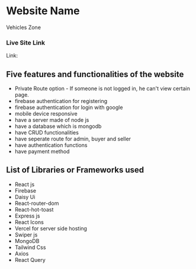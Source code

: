 
# Website Name

Vehicles Zone

### Live Site Link

Link: []()

## Five features and functionalities of the website

* Private Route option - If someone is not logged in, he can't view certain page.
* firebase authentication for registering
* firebase authentication for login with google
* mobile device responsive
* have a server made of node js
* have a database which is mongodb
* have CRUD functionalities
* have seperate route for admin, buyer and seller
* have authentication functions
* have payment method

## List of Libraries or Frameworks used

* React js
* Firebase
* Daisy Ui
* React-router-dom
* React-hot-toast
* Express js
* React Icons
* Vercel for server side hosting
* Swiper js
* MongoDB
* Tailwind Css
* Axios
* React Query